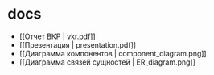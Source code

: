 # docs

- [[Отчет ВКР | vkr.pdf]]
- [[Презентация | presentation.pdf]]
- [[Диаграмма компонентов | component_diagram.png]]
- [[Диаграмма связей сущностей | ER_diagram.png]]